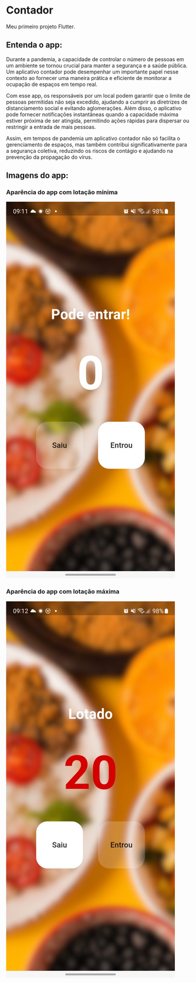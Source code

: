 # Contador

Meu primeiro projeto Flutter.

## Entenda o app:

Durante a pandemia, a capacidade de controlar o número de pessoas em um ambiente se tornou crucial para manter a segurança e a saúde pública. Um aplicativo contador pode desempenhar um importante papel nesse contexto ao fornecer uma maneira prática e eficiente de monitorar a ocupação de espaços em tempo real. 

Com esse app, os responsáveis por um local podem garantir que o limite de pessoas permitidas não seja excedido, ajudando a cumprir as diretrizes de distanciamento social e evitando aglomerações. Além disso, o aplicativo pode fornecer notificações instantâneas quando a capacidade máxima estiver próxima de ser atingida, permitindo ações rápidas para dispersar ou restringir a entrada de mais pessoas. 

Assim, em tempos de pandemia um aplicativo contador não só facilita o gerenciamento de espaços, mas também contribui significativamente para a segurança coletiva, reduzindo os riscos de contágio e ajudando na prevenção da propagação do vírus.

## Imagens do app:
### Aparência do app com lotação mínima

![Aparência do app com lotação mínima](https://github.com/aj-ferreira/flutter_contador/blob/main/imagens%20contador/vazio.jpeg)

### Aparência do app com lotação máxima

![Aparência do app com lotação máxima](https://github.com/aj-ferreira/flutter_contador/blob/main/imagens%20contador/cheio.jpeg)
